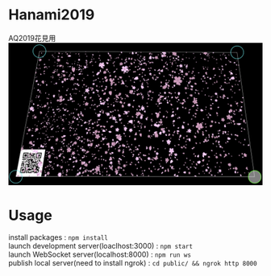 # Hanami2019
AQ2019花見用
![image](./screenshot.png)  
  
  
# Usage
install packages : `npm install`  
launch development server(loaclhost:3000) : `npm start`  
launch WebSocket server(localhost:8000) : `npm run ws`  
publish local server(need to install ngrok) : `cd public/ && ngrok http 8000`  
  